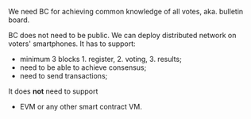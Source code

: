 We need BC for achieving common knowledge of all votes, aka. bulletin board.

BC does not need to be public. We can deploy distributed network on voters' smartphones. It has to support:
-   minimum 3 blocks 1. register, 2. voting, 3. results;
-   need to be able to achieve consensus;
-   need to send transactions;

It does **not** need to support
-   EVM or any other smart contract VM.